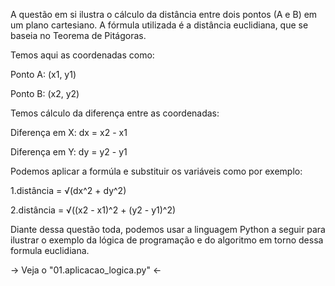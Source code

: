 A questão em si ilustra o cálculo da distância entre dois pontos (A e B) em um plano cartesiano. A fórmula utilizada é a distância euclidiana, que se baseia no Teorema de Pitágoras.

Temos aqui as coordenadas como:

Ponto A: (x1, y1)

Ponto B: (x2, y2)

Temos cálculo da diferença entre as coordenadas:

Diferença em X: dx = x2 - x1

Diferença em Y: dy = y2 - y1

Podemos aplicar a formúla e substituir os variáveis como por exemplo:

1.distância = √(dx^2 + dy^2)

2.distância = √((x2 - x1)^2 + (y2 - y1)^2)

Diante dessa questão toda, podemos usar a linguagem Python a seguir para ilustrar o exemplo da lógica de programação e do algoritmo em torno dessa formula euclidiana.

-> Veja o "01.aplicacao_logica.py" <-